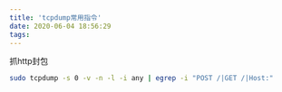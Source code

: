 ```yaml
---
title: 'tcpdump常用指令'
date: 2020-06-04 18:56:29
tags:
---
```


抓http封包
```bash
sudo tcpdump -s 0 -v -n -l -i any | egrep -i "POST /|GET /|Host:"
```
